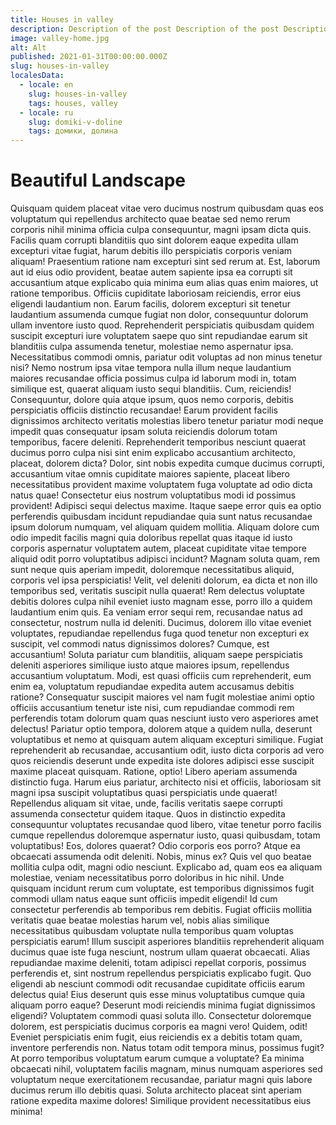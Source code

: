 ```yaml
---
title: Houses in valley
description: Description of the post Description of the post Description of the post Description of the post Description of the post Description of the post
image: valley-home.jpg
alt: Alt
published: 2021-01-31T00:00:00.000Z
slug: houses-in-valley
localesData:
  - locale: en
    slug: houses-in-valley
    tags: houses, valley
  - locale: ru
    slug: domiki-v-doline
    tags: домики, долина
---
```

# Beautiful Landscape
Quisquam quidem placeat vitae vero ducimus nostrum quibusdam quas eos voluptatum qui repellendus architecto quae beatae sed nemo rerum corporis nihil minima officia culpa consequuntur, magni ipsam dicta quis. Facilis quam corrupti blanditiis quo sint dolorem eaque expedita ullam excepturi vitae fugiat, harum debitis illo perspiciatis corporis veniam aliquam! Praesentium ratione nam excepturi sint sed rerum at. Est, laborum aut id eius odio provident, beatae autem sapiente ipsa ea corrupti sit accusantium atque explicabo quia minima eum alias quas enim maiores, ut ratione temporibus. Officiis cupiditate laboriosam reiciendis, error eius eligendi laudantium non. Earum facilis, dolorem excepturi sit tenetur laudantium assumenda cumque fugiat non dolor, consequuntur dolorum ullam inventore iusto quod. Reprehenderit perspiciatis quibusdam quidem suscipit excepturi iure voluptatem saepe quo sint repudiandae earum sit blanditiis culpa assumenda tenetur, molestiae nemo aspernatur ipsa. Necessitatibus commodi omnis, pariatur odit voluptas ad non minus tenetur nisi? Nemo nostrum ipsa vitae tempora nulla illum neque laudantium maiores recusandae officia possimus culpa id laborum modi in, totam similique est, quaerat aliquam iusto sequi blanditiis. Cum, reiciendis! Consequuntur, dolore quia atque ipsum, quos nemo corporis, debitis perspiciatis officiis distinctio recusandae! Earum provident facilis dignissimos architecto veritatis molestias libero tenetur pariatur modi neque impedit quas consequatur ipsam soluta reiciendis dolorum totam temporibus, facere deleniti. Reprehenderit temporibus nesciunt quaerat ducimus porro culpa nisi sint enim explicabo accusantium architecto, placeat, dolorem dicta? Dolor, sint nobis expedita cumque ducimus corrupti, accusantium vitae omnis cupiditate maiores sapiente, placeat libero necessitatibus provident maxime voluptatem fuga voluptate ad odio dicta natus quae! Consectetur eius nostrum voluptatibus modi id possimus provident! Adipisci sequi delectus maxime. Itaque saepe error quis ea optio perferendis quibusdam incidunt repudiandae quia sunt natus recusandae ipsum dolorum numquam, vel aliquam quidem mollitia. Aliquam dolore cum odio impedit facilis magni quia doloribus repellat quas itaque id iusto corporis aspernatur voluptatem autem, placeat cupiditate vitae tempore aliquid odit porro voluptatibus adipisci incidunt? Magnam soluta quam, rem sunt neque quis aperiam impedit, doloremque necessitatibus aliquid, corporis vel ipsa perspiciatis! Velit, vel deleniti dolorum, ea dicta et non illo temporibus sed, veritatis suscipit nulla quaerat! Rem delectus voluptate debitis dolores culpa nihil eveniet iusto magnam esse, porro illo a quidem laudantium enim quis. Ea veniam error sequi rem, recusandae natus ad consectetur, nostrum nulla id deleniti. Ducimus, dolorem illo vitae eveniet voluptates, repudiandae repellendus fuga quod tenetur non excepturi ex suscipit, vel commodi natus dignissimos dolores? Cumque, est accusantium! Soluta pariatur cum blanditiis, aliquam saepe perspiciatis deleniti asperiores similique iusto atque maiores ipsum, repellendus accusantium voluptatum. Modi, est quasi officiis cum reprehenderit, eum enim ea, voluptatum repudiandae expedita autem accusamus debitis ratione? Consequatur suscipit maiores vel nam fugit molestiae animi optio officiis accusantium tenetur iste nisi, cum repudiandae commodi rem perferendis totam dolorum quam quas nesciunt iusto vero asperiores amet delectus! Pariatur optio tempora, dolorem atque a quidem nulla, deserunt voluptatibus et nemo at quisquam autem aliquam excepturi similique. Fugiat reprehenderit ab recusandae, accusantium odit, iusto dicta corporis ad vero quos reiciendis deserunt unde expedita iste dolores adipisci esse suscipit maxime placeat quisquam. Ratione, optio! Libero aperiam assumenda distinctio fuga. Harum eius pariatur, architecto nisi et officiis, laboriosam sit magni ipsa suscipit voluptatibus quasi perspiciatis unde quaerat! Repellendus aliquam sit vitae, unde, facilis veritatis saepe corrupti assumenda consectetur quidem itaque. Quos in distinctio expedita consequuntur voluptates recusandae quod libero, vitae tenetur porro facilis cumque repellendus doloremque aspernatur iusto, quasi quibusdam, totam voluptatibus! Eos, dolores quaerat? Odio corporis eos porro? Atque ea obcaecati assumenda odit deleniti. Nobis, minus ex? Quis vel quo beatae mollitia culpa odit, magni odio nesciunt. Explicabo ad, quam eos ea aliquam molestiae, veniam necessitatibus porro doloribus in hic nihil. Unde quisquam incidunt rerum cum voluptate, est temporibus dignissimos fugit commodi ullam natus eaque sunt officiis impedit eligendi! Id cum consectetur perferendis ab temporibus rem debitis. Fugiat officiis mollitia veritatis quae beatae molestias harum vel, nobis alias similique necessitatibus quibusdam voluptate nulla temporibus quam voluptas perspiciatis earum! Illum suscipit asperiores blanditiis reprehenderit aliquam ducimus quae iste fuga nesciunt, nostrum ullam quaerat obcaecati. Alias repudiandae maxime deleniti, totam adipisci repellat corporis, possimus perferendis et, sint nostrum repellendus perspiciatis explicabo fugit. Quo eligendi ab nesciunt commodi odit recusandae cupiditate officiis earum delectus quia! Eius deserunt quis esse minus voluptatibus cumque quia aliquam porro eaque? Deserunt modi reiciendis minima fugiat dignissimos eligendi? Voluptatem commodi quasi soluta illo. Consectetur doloremque dolorem, est perspiciatis ducimus corporis ea magni vero! Quidem, odit! Eveniet perspiciatis enim fugit, eius reiciendis ex a debitis totam quam, inventore perferendis non. Natus totam odit tempora minus, possimus fugit? At porro temporibus voluptatum earum cumque a voluptate? Ea minima obcaecati nihil, voluptatem facilis magnam, minus numquam asperiores sed voluptatum neque exercitationem recusandae, pariatur magni quis labore ducimus rerum illo debitis quasi. Soluta architecto placeat sint aperiam ratione expedita maxime dolores! Similique provident necessitatibus eius minima!